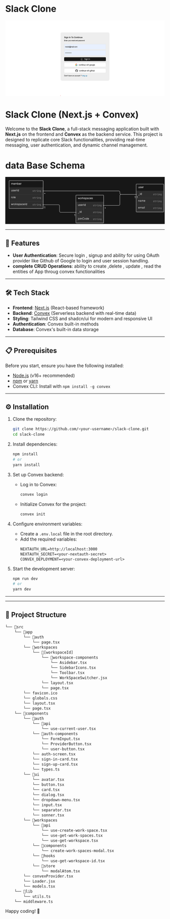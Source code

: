 # Slack Clone
![Homr Page ](https://github.com/mo634/slack-clone/blob/main/homePage)
# Slack Clone (Next.js + Convex)

Welcome to the **Slack Clone**, a full-stack messaging application built with **Next.js** on the frontend and **Convex** as the backend service. This project is designed to replicate core Slack functionalities, providing real-time messaging, user authentication, and dynamic channel management.


# data Base Schema
![ERD](https://github.com/mo634/slack-clone/blob/main/data-base-schema)

---

## 🚀 Features

- **User Authentication**: Secure login  , signup and ability for using OAuth provider like Github of Google to login  and user session handling.
- **complete CRUD Operations**: ability to create ,delete , update , read the entities of App throug convex functionalities


---

## 🛠 Tech Stack

- **Frontend**: [Next.js](https://nextjs.org/) (React-based framework)
- **Backend**: [Convex](https://www.convex.dev/) (Serverless backend with real-time data)
- **Styling**: Tailwind CSS and shadcn/ui for modern and responsive UI
- **Authentication**: Convex built-in methods
- **Database**: Convex's built-in data storage

---

## 📋 Prerequisites


Before you start, ensure you have the following installed:

- [Node.js](https://nodejs.org/) (v16+ recommended)
- [npm](https://www.npmjs.com/) or [yarn](https://yarnpkg.com/)
- Convex CLI: Install with `npm install -g convex`  

---

## ⚙️ Installation

1. Clone the repository:
   ```bash
   git clone https://github.com/<your-username>/slack-clone.git
   cd slack-clone
   ```

2. Install dependencies:
   ```bash
   npm install
   # or
   yarn install
   ```

3. Set up Convex backend:
   - Log in to Convex:  
     ```bash
     convex login
     ```
   - Initialize Convex for the project:  
     ```bash
     convex init
     ```

4. Configure environment variables:
   - Create a `.env.local` file in the root directory.
   - Add the required variables:
     ```env
     NEXTAUTH_URL=http://localhost:3000
     NEXTAUTH_SECRET=<your-nextauth-secret>
     CONVEX_DEPLOYMENT=<your-convex-deployment-url>
     ```

5. Start the development server:
   ```bash
   npm run dev
   # or
   yarn dev
   ```

---


---

## 📄 Project Structure

```
└── 📁src
    └── 📁app
        └── 📁auth
            └── page.tsx 
        └── 📁workspaces
            └── 📁[workspaceId]
                └── 📁workspace-components
                    └── Asidebar.tsx
                    └── SidebarIcons.tsx
                    └── Toolbar.tsx
                    └── WorkSpaceSwitcher.jsx
                └── layout.tsx
                └── page.tsx
        └── favicon.ico
        └── globals.css
        └── layout.tsx
        └── page.tsx
    └── 📁components
        └── 📁auth
            └── 📁api
                └── use-current-user.tsx
            └── 📁auth-components
                └── FormInput.tsx
                └── ProviderButton.tsx
                └── user-button.tsx
            └── auth-screen.tsx
            └── sign-in-card.tsx
            └── sign-up-card.tsx
            └── types.ts
        └── 📁ui
            └── avatar.tsx
            └── button.tsx
            └── card.tsx
            └── dialog.tsx
            └── dropdown-menu.tsx
            └── input.tsx
            └── separator.tsx
            └── sonner.tsx
        └── 📁workspaces
            └── 📁api
                └── use-create-work-space.tsx
                └── use-get-work-spaces.tsx
                └── use-get-workspace.tsx
            └── 📁components
                └── create-work-spaces-modal.tsx
            └── 📁hooks
                └── use-get-workspace-id.tsx
            └── 📁store
                └── modalAtom.tsx
        └── convexProvider.tsx
        └── Loader.jsx
        └── models.tsx
    └── 📁lib
        └── utils.ts
    └── middleware.ts
```
Happy coding! 🚀
